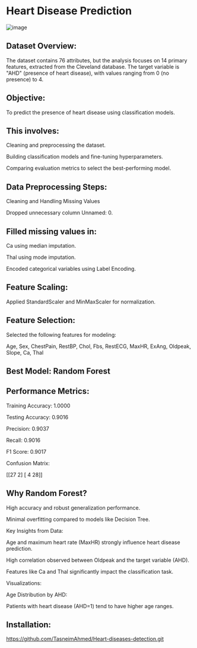 # Heart Disease Prediction 

   ![image](https://github.com/user-attachments/assets/f930c26e-93e8-44b1-9533-582f8aabc48b)
 
## Dataset Overview:

The dataset contains 76 attributes, but the analysis focuses on 14 primary features, extracted from the Cleveland database. The target variable is "AHD" (presence of heart disease), with values ranging from 0 (no presence) to 4.

## Objective:

To predict the presence of heart disease using classification models. 

## This involves:

Cleaning and preprocessing the dataset.

Building classification models and fine-tuning hyperparameters.

Comparing evaluation metrics to select the best-performing model.

## Data Preprocessing Steps:

Cleaning and Handling Missing Values

Dropped unnecessary column Unnamed: 0.

## Filled missing values in:

Ca using median imputation.

Thal using mode imputation.

Encoded categorical variables using Label Encoding.

## Feature Scaling:

Applied StandardScaler and MinMaxScaler for normalization.

## Feature Selection:

Selected the following features for modeling:

Age, Sex, ChestPain, RestBP, Chol, Fbs, RestECG, MaxHR, ExAng, Oldpeak, Slope, Ca, Thal

## Best Model: Random Forest

## Performance Metrics:

Training Accuracy: 1.0000

Testing Accuracy: 0.9016

Precision: 0.9037

Recall: 0.9016

F1 Score: 0.9017

Confusion Matrix:

[[27  2]
 [ 4 28]]

## Why Random Forest?

High accuracy and robust generalization performance.

Minimal overfitting compared to models like Decision Tree.

Key Insights from Data:

Age and maximum heart rate (MaxHR) strongly influence heart disease prediction.

High correlation observed between Oldpeak and the target variable (AHD).

Features like Ca and Thal significantly impact the classification task.

Visualizations:

Age Distribution by AHD:

Patients with heart disease (AHD=1) tend to have higher age ranges.

## Installation: 

https://github.com/TasneimAhmed/Heart-diseases-detection.git
